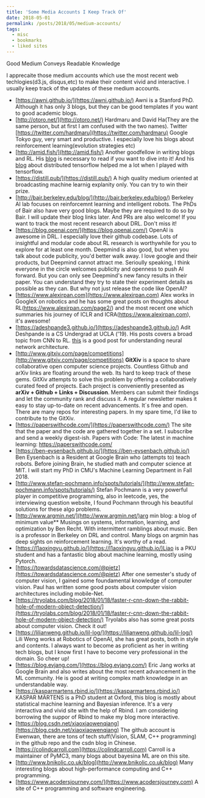 ```yaml
---
title: 'Some Media Accounts I Keep Track Of'
date: 2018-05-01
permalink: /posts/2018/05/medium-accounts/
tags:
  - misc
  - bookmarks
  - liked sites
---
```



Good Medium Conveys Readable Knowledge  

I apprecaite those medium accounts which use the most recent web techlogies(d3.js, disqus,etc) to make their content vivid and interactive. I usually keep track of the updates of these medium accounts.

- [https://awni.github.io/](https://awni.github.io/) Awni is a Stanford PhD. Although it has only 3 blogs, but they can be good templates if you want
to good academic blogs.
- [http://otoro.net/](http://otoro.net/) Hardmaru and David Ha(They are the same person, but at first I am confused with the two names). Twitter [https://twitter.com/hardmaru](https://twitter.com/hardmaru) Google Tokyo guy, very smart and productive. I especially love his blogs about reinforcement learning(evolution strategies etc)
- [http://amid.fish/](http://amid.fish/) Another goodfellow in writing blogs and RL. His [blog](http://amid.fish/reproducing-deep-rl) is necessary to read if you want to
dive into it! And his [blog](http://amid.fish/distributed-tensorflow-a-gentle-introduction) about distributed tensorflow helped me a lot when I played with tensorflow.
- [https://distill.pub/](https://distill.pub/) A high quality medium oriented at broadcasting machine learnig explanity only. You can try to win their prize.
- [http://bair.berkeley.edu/blog/](http://bair.berkeley.edu/blog/) Berkeley AI lab focuses on reinforcemnt learning and intelligent robots. The PhDs of Bair also have very good blogs. Maybe they are required to do so by Bair. I will update their blog links later. And PRs are also welcome! If you want to track the most recent research about DRL. Don't miss it!
- [https://blog.openai.com/](https://blog.openai.com/) OpenAI is awesome in DRL. I especially love their github codebase. Lots of insightful and modular code about RL research is worthywhile for you to explore for at least one month. Deepmind is also good, but when you talk about code publicity, you'd better walk away. I love google and their products, but Deepmind cannot attract me. Serioully speaking, I think everyone in the circle welcomes publicity and openness to push AI forward. But you can only see Deepmind's new fancy results in their paper. You can understand they try to state their experiment details as possible as they can. But why not just release the code like OpenAI?
- [https://www.alexirpan.com](https://www.alexirpan.com) Alex works in GoogleX on robotics and he has some great posts on thoughts about RL(https://www.alexirpan.com/page2/) and the most recent one which summaries his journey of ICLR and ICRA(https://www.alexirpan.com), it's awesome!
- [https://adeshpande3.github.io/](https://adeshpande3.github.io/) Adit Deshpande is a CS Undergrad at UCLA ('19). His posts covers a broad topic from CNN to RL. [this](https://adeshpande3.github.io/adeshpande3.github.io/The-9-Deep-Learning-Papers-You-Need-To-Know-About.html) is a good post for understanding neural network architecture.
- [http://www.gitxiv.com/page/competitions](http://www.gitxiv.com/page/competitions) **GitXiv** is a space to share collaborative open computer science projects. Countless Github and arXiv links are floating around the web. Its hard to keep track of these gems. GitXiv attempts to solve this problem by offering a collaboratively curated feed of projects. Each project is conveniently presented as **arXiv + Github + Links + Discussion**. Members can submit their findings and let the community rank and discuss it. A regular newsletter makes it easy to stay up-to-date on recent advancements. It´s free and open. There are many repos for interesting papers. In my spare time, I'd like to contribute to the  GitXiv.
- [https://paperswithcode.com/](https://paperswithcode.com/) The site that the paper and the code are gathered together in a set. I subscribe and send a weekly digest-ish. Papers with Code: The latest in machine learning: https://paperswithcode.com/ 
- [https://ben-eysenbach.github.io/](https://ben-eysenbach.github.io/) Ben Eysenbach is a Resident at Google Brain who (attempts to) teach robots. Before joining Brain, he studied math and computer science at MIT. I will start my PhD in CMU's Machine Learning Department in Fall 2018.
- [http://www.stefan-pochmann.info/spots/tutorials/](http://www.stefan-pochmann.info/spots/tutorials/) Stefan Pochmann is a very powerful player in competitive programming, also in leetcode, yes, the interviewing question website, I found Pochmann through his beautiful solutions for these algo problems.
- [http://www.argmin.net/](http://www.argmin.net/)arg min blog: a blog of minimum value** Musings on systems, information, learning, and optimization by Ben Recht. With intermittent ramblings about music. Ben is a professor in Berkeley on DRL and control. Many blogs on argmin has deep sights on reinforcement learning. It's worthy of a read.
- [https://l1aoxingyu.github.io/](https://l1aoxingyu.github.io/)Liao is a PKU student and has a fantastic blog about machine learning, mostly using Pytorch.
- [https://towardsdatascience.com/@pietz](https://towardsdatascience.com/@pietz) After one semester's study of computer vision, I gained some foundamental knowledge of computer vision. Paul has written some good posts about computer vision architectures including mobile-Net.
- [https://tryolabs.com/blog/2018/01/18/faster-r-cnn-down-the-rabbit-hole-of-modern-object-detection/](https://tryolabs.com/blog/2018/01/18/faster-r-cnn-down-the-rabbit-hole-of-modern-object-detection/) Tryolabs also has some great posts about computer vision. Check it out!
- [https://lilianweng.github.io/lil-log/](https://lilianweng.github.io/lil-log/) Lili Weng works at Robotics of OpenAI, she has great posts, both in style and contents. I always want to become as proficient as her in writing tech blogs, but I know first I have to become very professional in the domain. So cheer up!
- [https://blog.evjang.com/](https://blog.evjang.com/) Eric Jang works at Google Brain and also writes about the most recent advancement in the ML community. He is good at writing complex math knowledge in an understandable way.    
- [https://kasparmartens.rbind.io/](https://kasparmartens.rbind.io/) KASPAR MÄRTENS is a PhD student at Oxford, this blog is mostly about statistical machine learning and Bayesian inference. It's a very interactiva and vivid site with the help of Rbind. I am considering borrowing the suppor of Rbind to make my blog more interactive.
- [https://blog.csdn.net/xiaoxiaowenqiang](https://blog.csdn.net/xiaoxiaowenqiang) The github account is Ewenwan, there are tons of tech stuff(Vision, SLAM, C++ programming) in the github repo and the csdn blog in Chinese.
- [https://colindcarroll.com](https://colindcarroll.com) Carroll is a maintainer of PyMC3, many blogs about bayesina ML are on this site.
- [http://www.bnikolic.co.uk/blog](http://www.bnikolic.co.uk/blog)  Many interesting blogs about high-performance computing and C++ programming.
- [https://www.acodersjourney.com/](https://www.acodersjourney.com) A site of C++ programming and software engineering.
